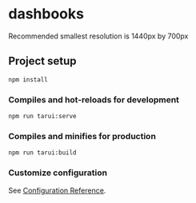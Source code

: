 # dashbooks
Recommended smallest resolution is 1440px by 700px
## Project setup
```
npm install
```

### Compiles and hot-reloads for development
```
npm run tarui:serve
```

### Compiles and minifies for production
```
npm run tarui:build
```

### Customize configuration
See [Configuration Reference](https://cli.vuejs.org/config/).
